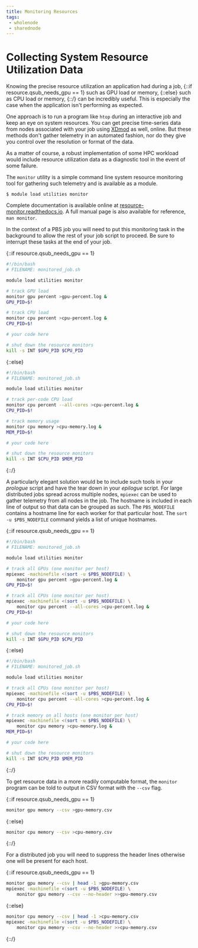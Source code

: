 ```yaml
---
title: Monitoring Resources
tags:
 - wholenode
 - sharednode
---
```

# Collecting System Resource Utilization Data

Knowing the precise resource utilization an application had during a job,
{::if resource.qsub_needs_gpu == 1}
such as GPU load or memory, 
{::else}
such as CPU load or memory, 
{::/}
can be incredibly useful. This is especially the
case when the application isn't performing as expected. 

One approach is to run a program like `htop` during an interactive job and keep
an eye on system resources. You can get precise time-series data from nodes
associated with your job using [XDmod](xdmod.rcac.purdue.edu) as well, online.
But these methods don't gather telemetry in an automated fashion, nor do they
give you control over the resolution or format of the data.

As a matter of course, a robust implementation of some HPC workload would
include resource utilization data as a diagnostic tool in the event of some
failure.

The `monitor` utility is a simple command line system resource monitoring tool
for gathering such telemetry and is available as a module.

```
$ module load utilities monitor
```

Complete documentation is available online  at
[resource-monitor.readthedocs.io](https://resource-monitor.readthedocs.io). 
A full manual page is also available for reference, `man monitor`.

In the context of a PBS job you will need to put this monitoring task in the
background to allow the rest of your job script to proceed. Be sure to 
interrupt these tasks at the end of your job.

{::if resource.qsub_needs_gpu == 1}
```bash
#!/bin/bash
# FILENAME: monitored_job.sh

module load utilities monitor

# track GPU load
monitor gpu percent >gpu-percent.log &
GPU_PID=$!

# track CPU load
monitor cpu percent >cpu-percent.log &
CPU_PID=$!

# your code here

# shut down the resource monitors
kill -s INT $GPU_PID $CPU_PID
```
{::else}
```bash
#!/bin/bash
# FILENAME: monitored_job.sh

module load utilities monitor

# track per-code CPU load
monitor cpu percent --all-cores >cpu-percent.log &
CPU_PID=$!

# track memory usage
monitor cpu memory >cpu-memory.log &
MEM_PID=$!

# your code here

# shut down the resource monitors
kill -s INT $CPU_PID $MEM_PID
```
{::/}

A particularly elegant solution would be to include such tools in your
_prologue_ script and have the tear down in your _epilogue_ script. For
large distributed jobs spread across multiple nodes, `mpiexec` can be used
to gather telemetry from all nodes in the job. The hostname is included in
each line of output so that data can be grouped as such. The `PBS_NODEFILE`
contains a hostname line for each worker for that particular host. The 
`sort -u $PBS_NODEFILE` command yields a list of unique hostnames.

{::if resource.qsub_needs_gpu == 1}
```bash
#!/bin/bash
# FILENAME: monitored_job.sh

module load utilities monitor

# track all GPUs (one monitor per host)
mpiexec -machinefile <(sort -u $PBS_NODEFILE) \
	monitor gpu percent >gpu-percent.log &
GPU_PID=$!

# track all CPUs (one monitor per host)
mpiexec -machinefile <(sort -u $PBS_NODEFILE) \
	monitor cpu percent --all-cores >cpu-percent.log &
CPU_PID=$!

# your code here

# shut down the resource monitors
kill -s INT $GPU_PID $CPU_PID
```
{::else}
```bash
#!/bin/bash
# FILENAME: monitored_job.sh

module load utilities monitor

# track all CPUs (one monitor per host)
mpiexec -machinefile <(sort -u $PBS_NODEFILE) \
	monitor cpu percent --all-cores >cpu-percent.log &
CPU_PID=$!

# track memory on all hosts (one monitor per host)
mpiexec -machinefile <(sort -u $PBS_NODEFILE) \
	monitor cpu memory >cpu-memory.log &
MEM_PID=$!

# your code here

# shut down the resource monitors
kill -s INT $CPU_PID $MEM_PID
```
{::/}

To get resource data in a more readily computable format, the `monitor` program
can be told to output in CSV format with the `--csv` flag.

{::if resource.qsub_needs_gpu == 1}
```bash
monitor gpu memory --csv >gpu-memory.csv
```
{::else}
```bash
monitor cpu memory --csv >cpu-memory.csv
```
{::/}

For a distributed job you will need to suppress the header lines otherwise one
will be present for each host.

{::if resource.qsub_needs_gpu == 1}
```bash
monitor gpu memory --csv | head -1 >gpu-memory.csv
mpiexec -machinefile <(sort -u $PBS_NODEFILE) \
	monitor gpu memory --csv --no-header >>gpu-memory.csv
```
{::else}
```bash
monitor cpu memory --csv | head -1 >cpu-memory.csv
mpiexec -machinefile <(sort -u $PBS_NODEFILE) \
	monitor cpu memory --csv --no-header >>cpu-memory.csv

```
{::/}
